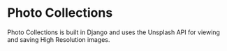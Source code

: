 # Photo Collections
Photo Collections is built in Django and uses the Unsplash API for viewing and saving High Resolution images.
